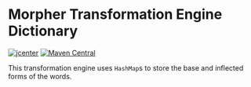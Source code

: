 # Morpher Transformation Engine Dictionary

[![jcenter](https://api.bintray.com/packages/szgabsz91/maven/morpher-transformation-engine-dictionary/images/download.svg)](https://bintray.com/szgabsz91/maven/morpher-transformation-engine-dictionary/_latestVersion)
[![Maven Central](https://maven-badges.herokuapp.com/maven-central/com.github.szgabsz91/morpher-transformation-engine-dictionary/badge.svg)](https://maven-badges.herokuapp.com/maven-central/com.github.szgabsz91/morpher-transformation-engine-dictionary)

This transformation engine uses `HashMap`s to store the base and inflected forms of the words.
